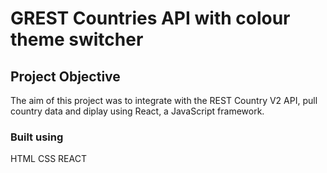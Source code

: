 # GREST Countries API with colour theme switcher

## Project Objective

The aim of this project was to integrate with the REST Country V2 API, pull country data and diplay using React, a JavaScript framework.


### Built using

HTML
CSS
REACT

